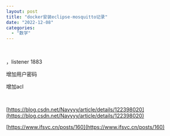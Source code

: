 ```yaml
---
layout: post
title: "docker安装eclipse-mosquitto记录"
date: "2022-12-08"
categories: 
  - "数学"
---
```


 

，listener 1883

增加用户密码

增加acl

 

[https://blog.csdn.net/Navyyy/article/details/122398020](https://blog.csdn.net/Navyyy/article/details/122398020)

[https://www.ifsvc.cn/posts/160](https://www.ifsvc.cn/posts/160)
